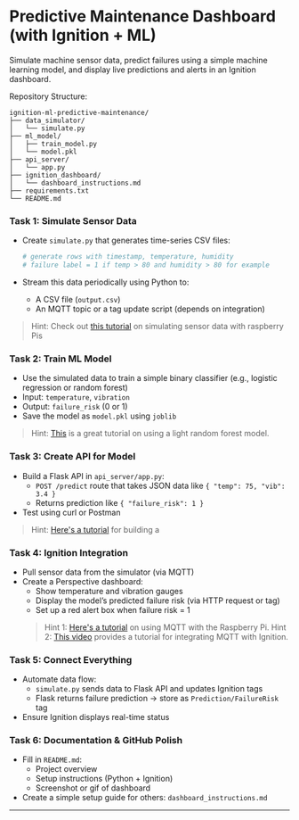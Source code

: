 # Predictive Maintenance Dashboard (with Ignition + ML)
Simulate machine sensor data, predict failures using a simple machine learning model, and display live predictions and alerts in an Ignition dashboard.

Repository Structure: 
```
ignition-ml-predictive-maintenance/
├── data_simulator/
│   └── simulate.py
├── ml_model/
│   ├── train_model.py
│   └── model.pkl
├── api_server/
│   └── app.py
├── ignition_dashboard/
│   └── dashboard_instructions.md
├── requirements.txt
└── README.md
```

### Task 1: Simulate Sensor Data

- Create `simulate.py` that generates time-series CSV files:
    
    ```python
    # generate rows with timestamp, temperature, humidity
    # failure label = 1 if temp > 80 and humidity > 80 for example
    
    ```
    
- Stream this data periodically using Python to:
    - A CSV file (`output.csv`)
    - An MQTT topic or a tag update script (depends on integration)
> Hint: Check out [this tutorial](https://dev.blues.io/guides-and-tutorials/collecting-sensor-data/notecarrier-pi/raspberry-pi/python/) on simulating sensor data with raspberry Pis

### Task 2: Train ML Model

- Use the simulated data to train a simple binary classifier (e.g., logistic regression or random forest)
- Input: `temperature`, `vibration`
- Output: `failure_risk` (0 or 1)
- Save the model as `model.pkl` using `joblib`
> Hint: [This](https://medium.com/@thommaskevin/tinyml-random-forest-classifier-and-regressor-b351aa0980e8) is a great tutorial on using a light random forest model. 

### Task 3: Create API for Model

- Build a Flask API in `api_server/app.py`:
    - `POST /predict` route that takes JSON data like `{ "temp": 75, "vib": 3.4 }`
    - Returns prediction like `{ "failure_risk": 1 }`
- Test using curl or Postman
> Hint: [Here's a tutorial](https://projects.raspberrypi.org/en/projects/python-web-server-with-flask) for building a 

### Task 4: Ignition Integration

- Pull sensor data from the simulator (via MQTT)
- Create a Perspective dashboard:
    - Show temperature and vibration gauges
    - Display the model’s predicted failure risk (via HTTP request or tag)
    - Set up a red alert box when failure risk = 1
  > Hint 1: [Here's a tutorial]([https://www.instructables.com/Installing-MQTT-BrokerMosquitto-on-Raspberry-Pi/](https://core-electronics.com.au/guides/getting-started-with-mqtt-on-raspberry-pi-pico-w-connect-to-the-internet-of-things/)) on using MQTT with the Raspberry Pi.
  > Hint 2: [This video](https://inductiveautomation.com/resources/video/using-the-mqtt-transmission-module-to-publish-data) provides a tutorial for integrating MQTT with Ignition. 

### Task 5: Connect Everything

- Automate data flow:
    - `simulate.py` sends data to Flask API and updates Ignition tags
    - Flask returns failure prediction → store as `Prediction/FailureRisk` tag
- Ensure Ignition displays real-time status

### Task 6: Documentation & GitHub Polish

- Fill in `README.md`:
    - Project overview
    - Setup instructions (Python + Ignition)
    - Screenshot or gif of dashboard
- Create a simple setup guide for others: `dashboard_instructions.md`

---
